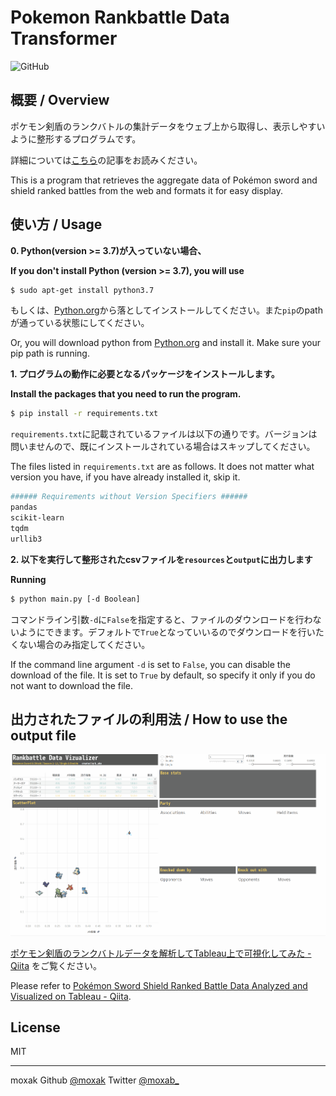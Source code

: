 # Pokemon Rankbattle Data Transformer

<img alt="GitHub" src="https://img.shields.io/github/license/moxak/pokemon-rankbattle-data-transformer">

## 概要 / Overview

ポケモン剣盾のランクバトルの集計データをウェブ上から取得し、表示しやすいように整形するプログラムです。

詳細については[こちら](https://qiita.com/b_aka/items/7d2b768dfa7817f34fc2)の記事をお読みください。

This is a program that retrieves the aggregate data of Pokémon sword and shield ranked battles from the web and formats it for easy display.

## 使い方 / Usage

**0. Python(version >= 3.7)が入っていない場合、**

**If you don't install Python (version >= 3.7), you will use**

```bash
$ sudo apt-get install python3.7
```

もしくは、[Python.org](https://www.python.org/)から落としてインストールしてください。また`pip`のpathが通っている状態にしてください。

Or, you will download python from [Python.org](https://www.python.org/) and install it. Make sure your pip path is running.

**1. プログラムの動作に必要となるパッケージをインストールします。**

**Install the packages that you need to run the program.**

```bash
$ pip install -r requirements.txt
```

`requirements.txt`に記載されているファイルは以下の通りです。バージョンは問いませんので、既にインストールされている場合はスキップしてください。

The files listed in `requirements.txt` are as follows. It does not matter what version you have, if you have already installed it, skip it.

```bash
###### Requirements without Version Specifiers ######
pandas
scikit-learn
tqdm
urllib3
```

**2. 以下を実行して整形されたcsvファイルを`resources`と`output`に出力します**

**Running**

```bash
$ python main.py [-d Boolean]
```

コマンドライン引数`-d`に`False`を指定すると、ファイルのダウンロードを行わないようにできます。デフォルトで`True`となっていいるのでダウンロードを行いたくない場合のみ指定してください。

If the command line argument `-d` is set to `False`, you can disable the download of the file. It is set to `True` by default, so specify it only if you do not want to download the file.

## 出力されたファイルの利用法 / How to use the output file

![gif](docs/images/gif2.gif)

[ポケモン剣盾のランクバトルデータを解析してTableau上で可視化してみた - Qiita](https://qiita.com/b_aka/items/7d2b768dfa7817f34fc2) をご覧ください。

Please refer to [Pokémon Sword Shield Ranked Battle Data Analyzed and Visualized on Tableau - Qiita](https://qiita.com/b_aka/items/7d2b768dfa7817f34fc2).


## License

MIT

--------

moxak Github [@moxak](https://github.com/moxak) Twitter [@moxab_](https://twitter.com/moxab_)

